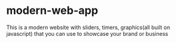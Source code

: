 # modern-web-app
This is a modern website with sliders, timers, graphics(all built on javascript) that you can use to showcase your brand or business

